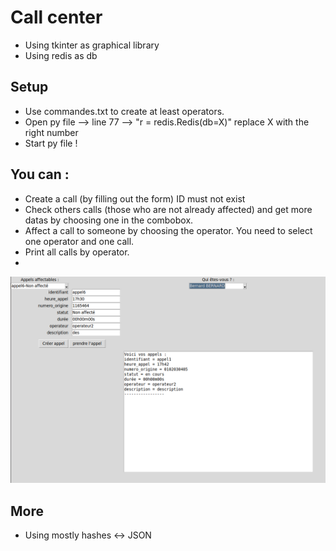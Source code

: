 # Call center

- Using tkinter as graphical library
- Using redis as db

## Setup
- Use commandes.txt to create at least operators.
- Open py file --> line 77 --> "r = redis.Redis(db=X)" replace X with the right number
- Start py file !
## You can :
- Create a call (by filling out the form)  ID must not exist
- Check others calls (those who are not already affected) and get more datas by choosing one in the combobox.
- Affect a call to someone by choosing the operator. You need to select one operator and one call.
- Print all calls by operator.
- 
![alt text](https://github.com/Clement-Devevey/redis/blob/master/call_center_im.png?raw=true)

## More
- Using mostly hashes <-> JSON

